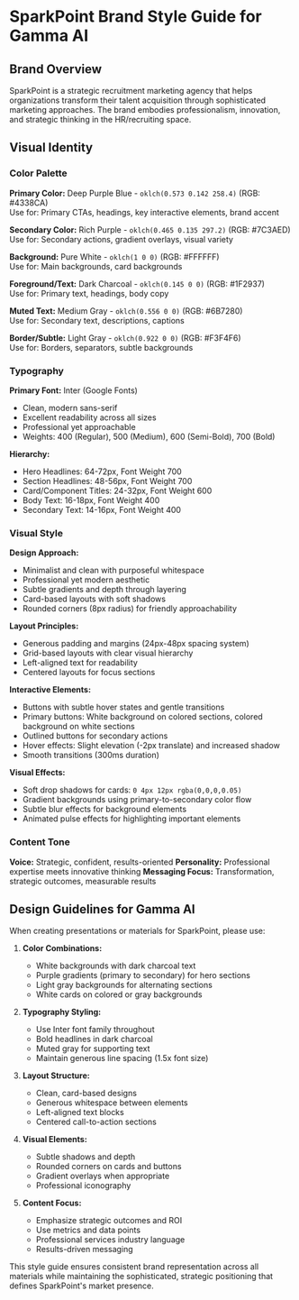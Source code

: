 # SparkPoint Brand Style Guide for Gamma AI

## Brand Overview
SparkPoint is a strategic recruitment marketing agency that helps organizations transform their talent acquisition through sophisticated marketing approaches. The brand embodies professionalism, innovation, and strategic thinking in the HR/recruiting space.

## Visual Identity

### Color Palette
**Primary Color:** Deep Purple Blue - `oklch(0.573 0.142 258.4)` (RGB: #4338CA)  
Use for: Primary CTAs, headings, key interactive elements, brand accent

**Secondary Color:** Rich Purple - `oklch(0.465 0.135 297.2)` (RGB: #7C3AED)  
Use for: Secondary actions, gradient overlays, visual variety

**Background:** Pure White - `oklch(1 0 0)` (RGB: #FFFFFF)  
Use for: Main backgrounds, card backgrounds

**Foreground/Text:** Dark Charcoal - `oklch(0.145 0 0)` (RGB: #1F2937)  
Use for: Primary text, headings, body copy

**Muted Text:** Medium Gray - `oklch(0.556 0 0)` (RGB: #6B7280)  
Use for: Secondary text, descriptions, captions

**Border/Subtle:** Light Gray - `oklch(0.922 0 0)` (RGB: #F3F4F6)  
Use for: Borders, separators, subtle backgrounds

### Typography
**Primary Font:** Inter (Google Fonts)  
- Clean, modern sans-serif
- Excellent readability across all sizes
- Professional yet approachable
- Weights: 400 (Regular), 500 (Medium), 600 (Semi-Bold), 700 (Bold)

**Hierarchy:**
- Hero Headlines: 64-72px, Font Weight 700
- Section Headlines: 48-56px, Font Weight 700  
- Card/Component Titles: 24-32px, Font Weight 600
- Body Text: 16-18px, Font Weight 400
- Secondary Text: 14-16px, Font Weight 400

### Visual Style

**Design Approach:**
- Minimalist and clean with purposeful whitespace
- Professional yet modern aesthetic
- Subtle gradients and depth through layering
- Card-based layouts with soft shadows
- Rounded corners (8px radius) for friendly approachability

**Layout Principles:**
- Generous padding and margins (24px-48px spacing system)
- Grid-based layouts with clear visual hierarchy
- Left-aligned text for readability
- Centered layouts for focus sections

**Interactive Elements:**
- Buttons with subtle hover states and gentle transitions
- Primary buttons: White background on colored sections, colored background on white sections
- Outlined buttons for secondary actions
- Hover effects: Slight elevation (-2px translate) and increased shadow
- Smooth transitions (300ms duration)

**Visual Effects:**
- Soft drop shadows for cards: `0 4px 12px rgba(0,0,0,0.05)`
- Gradient backgrounds using primary-to-secondary color flow
- Subtle blur effects for background elements
- Animated pulse effects for highlighting important elements

### Content Tone
**Voice:** Strategic, confident, results-oriented
**Personality:** Professional expertise meets innovative thinking
**Messaging Focus:** Transformation, strategic outcomes, measurable results

## Design Guidelines for Gamma AI

When creating presentations or materials for SparkPoint, please use:

1. **Color Combinations:**
   - White backgrounds with dark charcoal text
   - Purple gradients (primary to secondary) for hero sections
   - Light gray backgrounds for alternating sections
   - White cards on colored or gray backgrounds

2. **Typography Styling:**
   - Use Inter font family throughout
   - Bold headlines in dark charcoal
   - Muted gray for supporting text
   - Maintain generous line spacing (1.5x font size)

3. **Layout Structure:**
   - Clean, card-based designs
   - Generous whitespace between elements
   - Left-aligned text blocks
   - Centered call-to-action sections

4. **Visual Elements:**
   - Subtle shadows and depth
   - Rounded corners on cards and buttons
   - Gradient overlays when appropriate
   - Professional iconography

5. **Content Focus:**
   - Emphasize strategic outcomes and ROI
   - Use metrics and data points
   - Professional services industry language
   - Results-driven messaging

This style guide ensures consistent brand representation across all materials while maintaining the sophisticated, strategic positioning that defines SparkPoint's market presence.